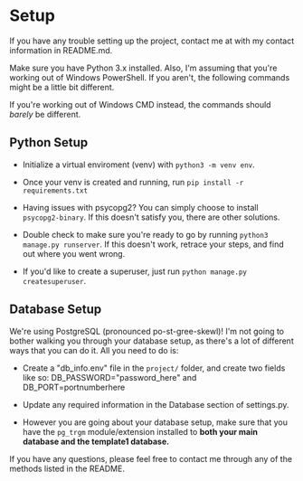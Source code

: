 # Setup

If you have any trouble setting up the project, contact me at with my contact information in README.md.

Make sure you have Python 3.x installed. Also, I'm assuming that you're working out of Windows PowerShell. If you aren't, the following commands might be a little bit different.

If you're working out of Windows CMD instead, the commands should _barely_ be different.

## Python Setup

-   Initialize a virtual enviroment (venv) with `python3 -m venv env`.

-   Once your venv is created and running, run `pip install -r requirements.txt`

-   Having issues with psycopg2? You can simply choose to install `psycopg2-binary`. If this doesn't satisfy you, there are other solutions.

-   Double check to make sure you're ready to go by running `python3 manage.py runserver`. If this doesn't work, retrace your steps, and find out where you went wrong.

-   If you'd like to create a superuser, just run `python manage.py createsuperuser`.

## Database Setup

We're using PostgreSQL (pronounced po-st-gree-skewl)! I'm not going to bother walking you through your database setup, as there's a lot of different ways that you can do it. All you need to do is:

-   Create a "db_info.env" file in the `project/` folder, and create two fields like so: DB_PASSWORD="password_here" and DB_PORT=portnumberhere

-   Update any required information in the Database section of settings.py.

-   However you are going about your database setup, make sure that you have the `pg_trgm` module/extension installed to **both your main database and the template1 database.**

If you have any questions, please feel free to contact me through any of the methods listed in the README. 


